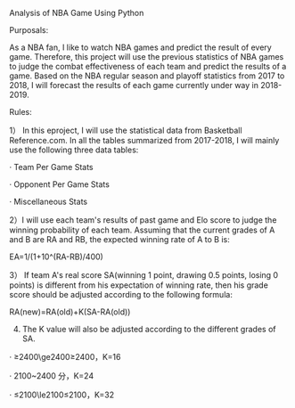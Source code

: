 Analysis of NBA Game Using Python

Purposals:

As a NBA fan, I like to watch NBA games and predict the result of every game. Therefore, this project will use the previous statistics of NBA games to judge the combat effectiveness of each team and predict the results of a game. Based on the NBA regular season and playoff statistics from 2017 to 2018, I will forecast the results of each game currently under way in 2018-2019.

Rules:

1） In this eproject, I will use the statistical data from Basketball Reference.com. In all the tables summarized from 2017-2018, I will mainly use the following three data tables:

·   Team Per Game Stats

·   Opponent Per Game Stats

·   Miscellaneous Stats

2）I will use each team's results of past game and Elo score to judge the winning probability of each team. Assuming that the current grades of A and B are RA and RB, the expected winning rate of A to B is:

EA=1/(1+10^(RA-RB)/400)

3） If team A's real score SA(winning 1 point, drawing 0.5 points, losing 0 points) is different from his expectation of winning rate, then his grade score should be adjusted according to the following formula:

RA(new)=RA(old)+K(SA-RA(old))

4) The K value will also be adjusted according to the different grades of SA.

·   ≥2400\ge2400≥2400，K=16

·   2100~2400 分，K=24

·   ≤2100\le2100≤2100，K=32
